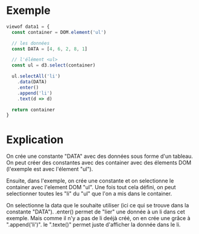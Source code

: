 # Exemple
```javascript
viewof data1 = {
  const container = DOM.element('ul')

  // les données
  const DATA = [4, 6, 2, 8, 1]

  // l'élément <ul>
  const ul = d3.select(container)

  ul.selectAll('li')
    .data(DATA)
    .enter()
    .append('li')
    .text(d => d)

  return container
}
```
# Explication


On crée une constante "DATA" avec des données sous forme d'un tableau.
On peut créer des constantes avec des container avec des élements DOM (l'exemple est avec l'élement "ul").

Ensuite, dans l'exemple, on crée une constante et on selectionne le container avec l'element DOM "ul".
Une fois tout cela défini, on peut selectionner toutes les "li" du "ul" que l'on a mis dans le container.

On selectionne la data que le souhaite utiliser (ici ce qui se trouve dans la constante "DATA").
.enter() permet de "lier" une donnée à un li dans cet exemple.
Mais comme il n'y a pas de li deéjà créé, on en crée une grâce à ".append('li')".
le ".texte()" permet juste d'afficher la donnée dans le li.
